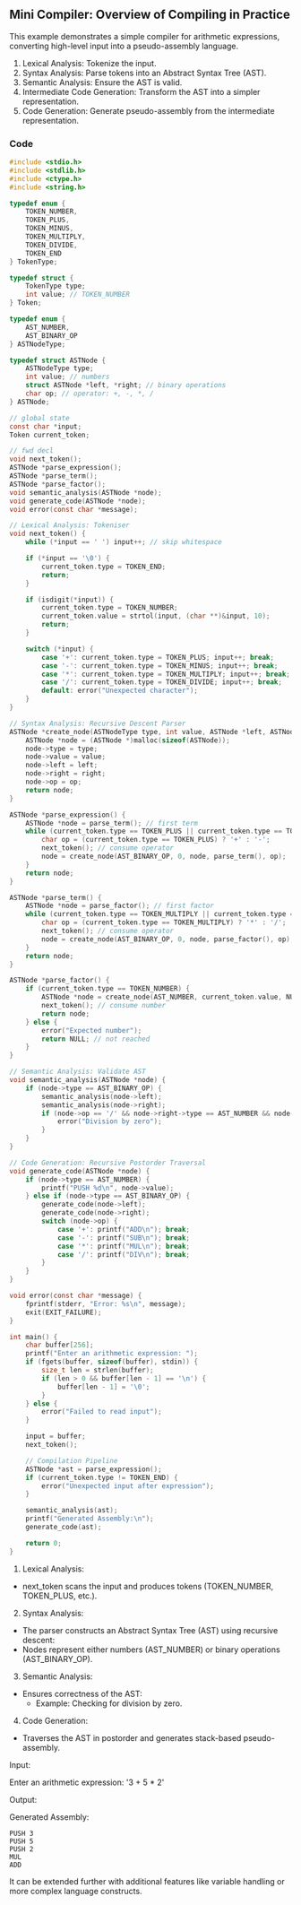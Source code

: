 

## Mini Compiler: Overview of Compiling in Practice

This example demonstrates a simple compiler for arithmetic expressions, converting
high-level input into a pseudo-assembly language.
1. Lexical Analysis: Tokenize the input.
2. Syntax Analysis: Parse tokens into an Abstract Syntax Tree (AST).
3. Semantic Analysis: Ensure the AST is valid.
4. Intermediate Code Generation: Transform the AST into a simpler representation.
5. Code Generation: Generate pseudo-assembly from the intermediate representation.


### Code

```c
#include <stdio.h>
#include <stdlib.h>
#include <ctype.h>
#include <string.h>

typedef enum {
    TOKEN_NUMBER,
    TOKEN_PLUS,
    TOKEN_MINUS,
    TOKEN_MULTIPLY,
    TOKEN_DIVIDE,
    TOKEN_END
} TokenType;

typedef struct {
    TokenType type;
    int value; // TOKEN_NUMBER
} Token;

typedef enum {
    AST_NUMBER,
    AST_BINARY_OP
} ASTNodeType;

typedef struct ASTNode {
    ASTNodeType type;
    int value; // numbers
    struct ASTNode *left, *right; // binary operations
    char op; // operator: +, -, *, /
} ASTNode;

// global state
const char *input;
Token current_token;

// fwd decl
void next_token();
ASTNode *parse_expression();
ASTNode *parse_term();
ASTNode *parse_factor();
void semantic_analysis(ASTNode *node);
void generate_code(ASTNode *node);
void error(const char *message);

// Lexical Analysis: Tokeniser
void next_token() {
    while (*input == ' ') input++; // skip whitespace

    if (*input == '\0') {
        current_token.type = TOKEN_END;
        return;
    }

    if (isdigit(*input)) {
        current_token.type = TOKEN_NUMBER;
        current_token.value = strtol(input, (char **)&input, 10);
        return;
    }

    switch (*input) {
        case '+': current_token.type = TOKEN_PLUS; input++; break;
        case '-': current_token.type = TOKEN_MINUS; input++; break;
        case '*': current_token.type = TOKEN_MULTIPLY; input++; break;
        case '/': current_token.type = TOKEN_DIVIDE; input++; break;
        default: error("Unexpected character");
    }
}

// Syntax Analysis: Recursive Descent Parser
ASTNode *create_node(ASTNodeType type, int value, ASTNode *left, ASTNode *right, char op) {
    ASTNode *node = (ASTNode *)malloc(sizeof(ASTNode));
    node->type = type;
    node->value = value;
    node->left = left;
    node->right = right;
    node->op = op;
    return node;
}

ASTNode *parse_expression() {
    ASTNode *node = parse_term(); // first term
    while (current_token.type == TOKEN_PLUS || current_token.type == TOKEN_MINUS) {
        char op = (current_token.type == TOKEN_PLUS) ? '+' : '-';
        next_token(); // consume operator
        node = create_node(AST_BINARY_OP, 0, node, parse_term(), op);
    }
    return node;
}

ASTNode *parse_term() {
    ASTNode *node = parse_factor(); // first factor
    while (current_token.type == TOKEN_MULTIPLY || current_token.type == TOKEN_DIVIDE) {
        char op = (current_token.type == TOKEN_MULTIPLY) ? '*' : '/';
        next_token(); // consume operator
        node = create_node(AST_BINARY_OP, 0, node, parse_factor(), op);
    }
    return node;
}

ASTNode *parse_factor() {
    if (current_token.type == TOKEN_NUMBER) {
        ASTNode *node = create_node(AST_NUMBER, current_token.value, NULL, NULL, 0);
        next_token(); // consume number
        return node;
    } else {
        error("Expected number");
        return NULL; // not reached
    }
}

// Semantic Analysis: Validate AST
void semantic_analysis(ASTNode *node) {
    if (node->type == AST_BINARY_OP) {
        semantic_analysis(node->left);
        semantic_analysis(node->right);
        if (node->op == '/' && node->right->type == AST_NUMBER && node->right->value == 0) {
            error("Division by zero");
        }
    }
}

// Code Generation: Recursive Postorder Traversal
void generate_code(ASTNode *node) {
    if (node->type == AST_NUMBER) {
        printf("PUSH %d\n", node->value);
    } else if (node->type == AST_BINARY_OP) {
        generate_code(node->left);
        generate_code(node->right);
        switch (node->op) {
            case '+': printf("ADD\n"); break;
            case '-': printf("SUB\n"); break;
            case '*': printf("MUL\n"); break;
            case '/': printf("DIV\n"); break;
        }
    }
}

void error(const char *message) {
    fprintf(stderr, "Error: %s\n", message);
    exit(EXIT_FAILURE);
}

int main() {
    char buffer[256];
    printf("Enter an arithmetic expression: ");
    if (fgets(buffer, sizeof(buffer), stdin)) {
        size_t len = strlen(buffer);
        if (len > 0 && buffer[len - 1] == '\n') {
            buffer[len - 1] = '\0';
        }
    } else {
        error("Failed to read input");
    }

    input = buffer;
    next_token();

    // Compilation Pipeline
    ASTNode *ast = parse_expression();
    if (current_token.type != TOKEN_END) {
        error("Unexpected input after expression");
    }

    semantic_analysis(ast);
    printf("Generated Assembly:\n");
    generate_code(ast);

    return 0;
}
```

1. Lexical Analysis:
- next_token scans the input and produces tokens (TOKEN_NUMBER, TOKEN_PLUS, etc.).

2. Syntax Analysis:
- The parser constructs an Abstract Syntax Tree (AST) using recursive descent:
- Nodes represent either numbers (AST_NUMBER) or binary operations (AST_BINARY_OP).

3. Semantic Analysis:
- Ensures correctness of the AST:
    - Example: Checking for division by zero.
4. Code Generation:
- Traverses the AST in postorder and generates stack-based pseudo-assembly.



Input:

Enter an arithmetic expression: '3 + 5 * 2'

Output:

Generated Assembly:
```assembly
PUSH 3
PUSH 5
PUSH 2
MUL
ADD
```
It can be extended further with additional features like variable handling
or more complex language constructs.
